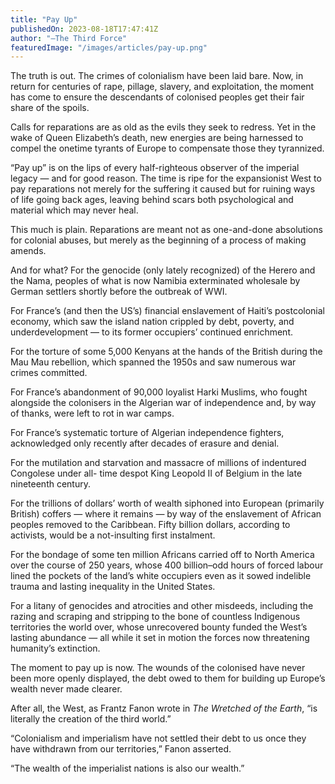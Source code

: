 ```yaml
---
title: "Pay Up"
publishedOn: 2023-08-18T17:47:41Z
author: "—The Third Force"
featuredImage: "/images/articles/pay-up.png"
---
```


The truth is out. The crimes of colonialism have been laid bare. Now, in return for centuries of rape, pillage, slavery, and exploitation, the moment has come to ensure the descendants of colonised peoples get their fair share of the spoils. 

Calls for reparations are as old as the evils they seek to redress. Yet in the wake of Queen Elizabeth’s death, new energies are being harnessed to compel the onetime tyrants of Europe to compensate those they tyrannized. 

“Pay up” is on the lips of every half-righteous observer of the imperial legacy — and for good reason. The time is ripe for the expansionist West to pay reparations not merely for the suffering it caused but for ruining ways of life going back ages, leaving behind scars both psychological and material which may never heal. 

This much is plain. Reparations are meant not as one-and-done absolutions for colonial abuses, but merely as the beginning of a process of making amends. 

And for what? For the genocide (only lately recognized) of the Herero and the Nama, peoples of what is now Namibia exterminated wholesale by German settlers shortly before the outbreak of WWI. 

For France’s (and then the US’s) financial enslavement of Haiti’s postcolonial economy, which saw the island nation crippled by debt, poverty, and underdevelopment — to its former occupiers’ continued enrichment. 

For the torture of some 5,000 Kenyans at the hands of the British during the Mau Mau rebellion, which spanned the 1950s and saw numerous war crimes committed. 

For France’s abandonment of 90,000 loyalist Harki Muslims, who fought alongside the colonisers in the Algerian war of independence and, by way of thanks, were left to rot in war camps. 

For France’s systematic torture of Algerian independence fighters, acknowledged only recently after decades of erasure and denial. 

For the mutilation and starvation and massacre of millions of indentured Congolese under all- time despot King Leopold II of Belgium in the late nineteenth century. 

For the trillions of dollars’ worth of wealth siphoned into European (primarily British) coffers — where it remains — by way of the enslavement of African peoples removed to the Caribbean. Fifty billion dollars, according to activists, would be a not-insulting first instalment. 

For the bondage of some ten million Africans carried off to North America over the course of 250 years, whose 400 billion–odd hours of forced labour lined the pockets of the land’s white occupiers even as it sowed indelible trauma and lasting inequality in the United States. 

For a litany of genocides and atrocities and other misdeeds, including the razing and scraping and stripping to the bone of countless Indigenous territories the world over, whose unrecovered bounty funded the West’s lasting abundance — all while it set in motion the forces now threatening humanity’s extinction. 

The moment to pay up is now. The wounds of the colonised have never been more openly displayed, the debt owed to them for building up Europe’s wealth never made clearer. 

After all, the West, as Frantz Fanon wrote in *The Wretched of the Earth*, “is literally the creation of the third world.” 

“Colonialism and imperialism have not settled their debt to us once they have withdrawn from our territories,” Fanon asserted. 

“The wealth of the imperialist nations is also our wealth.”
